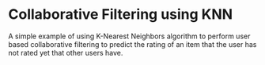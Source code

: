 # Collaborative Filtering using KNN

A simple example of using K-Nearest Neighbors algorithm to perform user based collaborative filtering to predict the rating of an item that the user has not rated yet that other users have. 
